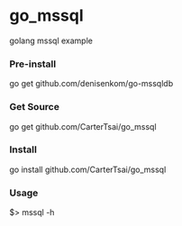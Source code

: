 # go_mssql
golang mssql example

### Pre-install
  go get github.com/denisenkom/go-mssqldb
    
### Get Source 
  go get github.com/CarterTsai/go_mssql
  
### Install 
  go install github.com/CarterTsai/go_mssql
  
### Usage
  $> mssql -h
